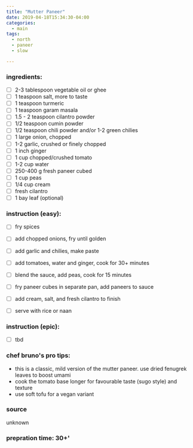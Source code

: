 ```yaml
---
title: "Mutter Paneer"
date: 2019-04-18T15:34:30-04:00
categories:
  - main 
tags:
  - north
  - paneer
  - slow

---
```


### ingredients:

- [ ] 2-3 tablespoon vegetable oil or ghee
- [ ] 1 teaspoon salt, more to taste
- [ ] 1 teaspoon turmeric
- [ ] 1 teaspoon garam masala
- [ ] 1.5 - 2 teaspoon cilantro powder
- [ ] 1/2 teaspoon cumin powder
- [ ] 1/2 teaspoon chili powder and/or 1-2 green chilies
- [ ] 1 large onion, chopped
- [ ] 1-2 garlic, crushed or finely chopped
- [ ] 1 inch ginger
- [ ] 1 cup chopped/crushed tomato
- [ ] 1-2 cup water
- [ ] 250-400 g fresh paneer cubed
- [ ] 1 cup peas
- [ ] 1/4 cup cream 
- [ ] fresh cilantro
- [ ] 1 bay leaf (optional)

### instruction (easy):
- [ ] fry spices
- [ ] add chopped onions, fry until golden
- [ ] add garlic and chilies, make paste
- [ ] add tomatoes, water and ginger, cook for 30+ minutes
- [ ] blend the sauce, add peas, cook for 15 minutes
- [ ] fry paneer cubes in separate pan, add paneers to sauce
- [ ] add cream, salt, and fresh cilantro to finish
- [ ] serve with rice or naan


### instruction (epic):
- [ ] tbd


### chef bruno's pro tips:

- this is a classic, mild version of the mutter paneer. use dried fenugrek leaves to boost umami
- cook the tomato base longer for favourable taste (sugo style) and texture
- use soft tofu for a vegan variant

### source

unknown

### prepration time: 30+'

